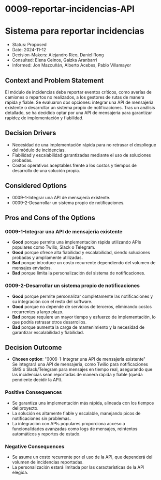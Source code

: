 # 0009-reportar-incidencias-API

# Sistema para reportar incidencias

* Status: Proposed
* Date: 2024-11-12
* Decision-Makers: Alejandro Rico, Daniel Rong
* Consulted: Elena Ceinos, Gaizka Aranbarri
* Informed: Jon Mazcuñán, Alberto Acebes, Pablo Villamayor

## Context and Problem Statement

El módulo de incidencias debe reportar eventos críticos, como averías de camiones o repartos no realizados, a los gestores de rutas de manera rápida y fiable. Se evaluaron dos opciones: integrar una API de mensajería existente o desarrollar un sistema propio de notificaciones. Tras un análisis detallado, se ha decidido optar por una API de mensajería para garantizar rapidez de implementación y fiabilidad.

## Decision Drivers

* Necesidad de una implementación rápida para no retrasar el despliegue del módulo de incidencias.  
* Fiabilidad y escalabilidad garantizadas mediante el uso de soluciones probadas.  
* Costos operativos aceptables frente a los costos y tiempos de desarrollo de una solución propia.  

## Considered Options

* 0009-1-Integrar una API de mensajería existente.
* 0009-2-Desarrollar un sistema propio de notificaciones.

## Pros and Cons of the Options

### 0009-1-Integrar una API de mensajería existente

* **Good** porque permite una implementación rápida utilizando APIs populares como Twilio, Slack o Telegram.  
* **Good** porque ofrece alta fiabilidad y escalabilidad, siendo soluciones probadas y ampliamente utilizadas.  
* **Bad** porque introduce un costo recurrente dependiendo del volumen de mensajes enviados.  
* **Bad** porque limita la personalización del sistema de notificaciones.  

### 0009-2-Desarrollar un sistema propio de notificaciones

* **Good** porque permite personalizar completamente las notificaciones y su integración con el resto del software.  
* **Good** porque no depende de servicios de terceros, eliminando costos recurrentes a largo plazo.  
* **Bad** porque requiere un mayor tiempo y esfuerzo de implementación, lo que podría retrasar otros desarrollos.  
* **Bad** porque aumenta la carga de mantenimiento y la necesidad de garantizar escalabilidad y fiabilidad.  

## Decision Outcome

* **Chosen option**: "0009-1-Integrar una API de mensajería existente"  
Se integrará una API de mensajería, como Twilio para notificaciones SMS o Slack/Telegram para mensajes en tiempo real, asegurando que las incidencias sean reportadas de manera rápida y fiable (queda pendiente decidir la API).

### Positive Consequences

* Se garantiza una implementación más rápida, alineada con los tiempos del proyecto.  
* La solución es altamente fiable y escalable, manejando picos de notificaciones sin problemas.  
* La integración con APIs populares proporciona acceso a funcionalidades avanzadas como logs de mensajes, reintentos automáticos y reportes de estado.

### Negative Consequences

* Se asume un costo recurrente por el uso de la API, que dependerá del volumen de incidencias reportadas.  
* La personalización estará limitada por las características de la API elegida.  